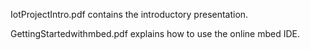 IotProjectIntro.pdf contains the introductory presentation.


GettingStartedwithmbed.pdf explains how to use the online mbed IDE.